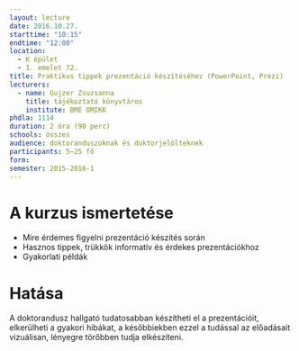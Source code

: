 ```yaml
---
layout: lecture
date: 2016.10.27.
starttime: "10:15"
endtime: "12:00"
location:
  - K épület
  - 1. emelet 72.
title: Praktikus tippek prezentáció készítéséhez (PowerPoint, Prezi)
lecturers:
  - name: Gujzer Zsuzsanna
    title: tájékoztató könyvtáros
    institute: BME OMIKK
phdla: 1114
duration: 2 óra (90 perc)
schools: összes
audience: doktoranduszoknak és doktorjelölteknek
participants: 5–25 fő
form:
semester: 2015-2016-1
---
```


# A kurzus ismertetése

* Mire érdemes figyelni prezentáció készítés során
* Hasznos tippek, trükkök informatív és érdekes prezentációkhoz
* Gyakorlati példák

# Hatása

A doktorandusz hallgató tudatosabban készítheti el a prezentációit, elkerülheti a gyakori hibákat, a későbbiekben ezzel a tudással az előadásait vizuálisan, lényegre törőbben tudja elkészíteni.
